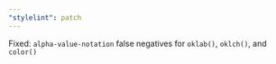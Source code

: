 ```yaml
---
"stylelint": patch
---
```


Fixed: `alpha-value-notation` false negatives for `oklab()`, `oklch()`, and `color()`
